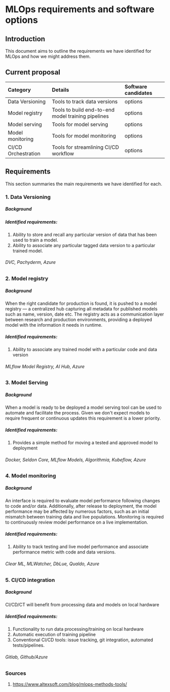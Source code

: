 # MLOps requirements and software options


## Introduction
This document aims to outline the requirements we have identified for MLOps and how we might address them.

## Current proposal
| Category      | Details | Software candidates     |
| :---        |:----   |:--- |
| Data Versioning       | Tools to track data versions                        | options   |
| Model registry        | Tools to build end-to-end model training pipelines  | options   |
| Model serving         | Tools for model serving                             | options   |
| Model monitoring      | Tools for model monitoring                          | options   |
| CI/CD Orchestration   | Tools for streamlining CI/CD workflow               | options   |


## Requirements
This section summaries the main requirements we have identified for each.

### 1. Data Versioning
##### Background
##### Identified requirements:
1. Ability to store and recall any particular version of data that has been used to train a model.
2. Ability to associate any particular tagged data version to a particular trained model.
###### DVC, Pachyderm, Azure

### 2. Model registry
##### Background
When the right candidate for production is found, it is pushed to a model registry — a centralized hub capturing all metadata for published models such as name, version, date etc. The registry acts as a communication layer between research and production environments, providing a deployed model with the information it needs in runtime.
##### Identified requirements:
1. Ability to associate any trained model with a particular code and data version
###### MLflow Model Registry, AI Hub, Azure

### 3. Model Serving
##### Background
When a model is ready to be deployed a model serving tool can be used to automate and facilitate the process. Given we don't expect models to require frequent or continuous updates this requirement is a lower priority.
##### Identified requirements:
1. Provides a simple method for moving a tested and approved model to deployment
###### Docker, Seldon Core, MLflow Models, Algorithmia, Kubeflow, Azure

### 4. Model monitoring
##### Background
An interface is required to evaluate model performance following changes to code and/or data.  Additionally, after release to deployment, the model performance may be affected by numerous factors, such as an initial mismatch between training data and live populations. Monitoring is required to continuously review model performance on a live implementation.  
##### Identified requirements:
1. Ability to track testing and live model performance and associate performance metric with code and data versions.
###### Clear ML, MLWatcher, DbLue, Qualdo, Azure

### 5. CI/CD integration
##### Background
CI/CD/CT will benefit from processing data and models on local hardware
##### Identified requirements:
1. Functionality to run data processing/training on local hardware
2. Automatic execution of training pipeline
2. Conventional CI/CD tools: issue tracking, git integration, automated tests/pipelines.
###### Gitlab, Github/Azure

### Sources
1. https://www.altexsoft.com/blog/mlops-methods-tools/
